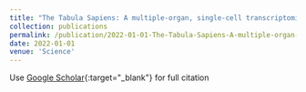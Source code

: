 ```yaml
---
title: "The Tabula Sapiens: A multiple-organ, single-cell transcriptomic atlas of humans"
collection: publications
permalink: /publication/2022-01-01-The-Tabula-Sapiens-A-multiple-organ-single-cell-transcriptomic-atlas-of-humans
date: 2022-01-01
venue: 'Science'
---
```

Use [Google Scholar](https://scholar.google.com/scholar?q=The+Tabula+Sapiens:+A+multiple+organ,+single+cell+transcriptomic+atlas+of+humans){:target="_blank"} for full citation
